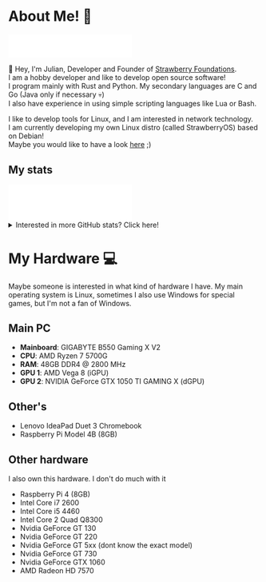 # About Me! 🍓
<a href="https://github.com/Juliandev02">
  <img align="center" width="49%" src="./header.svg" />
</a>
<br/>

👋 Hey, I'm Julian, Developer and Founder of [Strawberry Foundations](https://github.com/Strawberry-Foundations). <br>
I am a hobby developer and like to develop open source software! <br>
I program mainly with Rust and Python. 
My secondary languages are C and Go (Java only if necessary 💀)<br>
I also have experience in using simple scripting languages like Lua or Bash. 

I like to develop tools for Linux, and I am interested in network technology.<br>
I am currently developing my own Linux distro (called StrawberryOS) based on Debian!<br>
Maybe you would like to have a look [here](https://github.com/Strawberry-Foundations/sbos-live-iso) ;)

## My stats
<a href="https://github.com/Juliandev02">
  <img align="center" width="49%" src="./acti_comm.svg" />
</a>

<details><summary>Interested in more GitHub stats? Click here!</summary>
  <a href="https://github.com/Juliandev02">
    <img align="center" width="49%" src="./repositories.svg" />
  </a>

  <a href="https://github.com/Juliandev02">
      <img align="center" width="49%" src="./issue_pr_lang.svg" />
  </a>
  <a href="https://github.com/Juliandev02">
    <img align="center" width="49%" src="./github-habits.svg" />
  </a>
  
  ![Ok](https://github-readme-stats.vercel.app/api?username=Juliandev02&count_private=true&show_icons=true&theme=transparent)

</details>


# My Hardware 💻
Maybe someone is interested in what kind of hardware I have. 
My main operating system is Linux, sometimes I also use Windows for special games, but I'm not a fan of Windows.

## Main PC
- **Mainboard**: GIGABYTE B550 Gaming X V2
- **CPU**: AMD Ryzen 7 5700G
- **RAM**: 48GB DDR4 @ 2800 MHz
- **GPU 1**: AMD Vega 8 (iGPU)
- **GPU 2**: NVIDIA GeForce GTX 1050 TI GAMING X (dGPU)

## Other's
- Lenovo IdeaPad Duet 3 Chromebook
- Raspberry Pi Model 4B (8GB)

## Other hardware
I also own this hardware. I don't do much with it
- Raspberry Pi 4 (8GB)
- Intel Core i7 2600
- Intel Core i5 4460
- Intel Core 2 Quad Q8300
- Nvidia GeForce GT 130
- Nvidia GeForce GT 220
- Nvidia GeForce GT 5xx (dont know the exact model)
- Nvidia GeForce GT 730
- Nvidia GeForce GTX 1060
- AMD Radeon HD 7570
